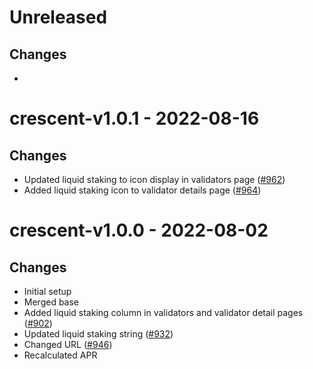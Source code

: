 # Unreleased

## Changes
- 

# crescent-v1.0.1 - 2022-08-16

## Changes
- Updated liquid staking to icon display in validators page ([\#962](https://github.com/forbole/big-dipper-2.0-cosmos/issues/962)) 
- Added liquid staking icon to validator details page ([\#964](https://github.com/forbole/big-dipper-2.0-cosmos/issues/964))

# crescent-v1.0.0 - 2022-08-02

## Changes

- Initial setup
- Merged base
- Added liquid staking column in validators and validator detail pages ([\#902](https://github.com/forbole/big-dipper-2.0-cosmos/issues/902))
- Updated liquid staking string ([\#932](https://github.com/forbole/big-dipper-2.0-cosmos/issues/932))
- Changed URL ([\#946](https://github.com/forbole/big-dipper-2.0-cosmos/issues/946))
- Recalculated APR
